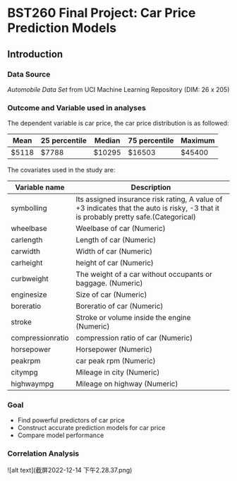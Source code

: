 # BST260 Final Project: Car Price Prediction Models

## Introduction
### Data Source

*Automobile Data Set* from UCI Machine Learning Repository (DIM: 26 x 205)

### Outcome and Variable used in analyses

The dependent variable is car price, the car price distribution is as followed:

| Mean | 25 percentile | Median | 75 percentile | Maximum |
| ------ | ----------- | ----------- | ----------- | ----------- |
| $5118 | $7788 | $10295 | $16503 | $45400 |

The covariates used in the study are:

| Variable name | Description |
| ----------- | ----------- |
| symbolling | Its assigned insurance risk rating, A value of +3 indicates that the auto is risky, -3 that it is probably pretty safe.(Categorical)  |
| wheelbase | Weelbase of car (Numeric) |
| carlength |  Length of car (Numeric) |
| carwidth | Width of car (Numeric) |
| carheight | height of car (Numeric) |
| curbweight | The weight of a car without occupants or baggage. (Numeric) |
| enginesize | Size of car (Numeric) |
| boreratio | Boreratio of car (Numeric) |
| stroke | Stroke or volume inside the engine (Numeric) |
| compressionratio | compression ratio of car (Numeric) |
| horsepower | Horsepower (Numeric) |
| peakrpm | car peak rpm (Numeric) |
| citympg | Mileage in city (Numeric) |
| highwaympg | Mileage on highway (Numeric) |

### Goal

- Find powerful predictors of car price
- Construct accurate prediction models for car price
- Compare model performance

### Correlation Analysis

![alt text](截屏2022-12-14 下午2.28.37.png)

